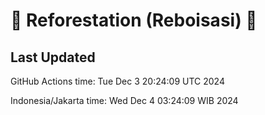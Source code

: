 
# 🌳 Reforestation (Reboisasi) 🌲

## Last Updated

GitHub Actions time: Tue Dec  3 20:24:09 UTC 2024

Indonesia/Jakarta time: Wed Dec  4 03:24:09 WIB 2024

